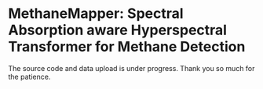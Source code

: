 # MethaneMapper: Spectral Absorption aware Hyperspectral Transformer for Methane Detection


The source code and data upload is under progress. Thank you so much for the patience.
